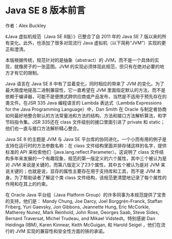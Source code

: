 # Java SE 8 版本前言

作者：Alex Buckley

《Java 虚拟机规范（Java SE 8版）》已整合了自 2011 年的 Java SE 7 版以来的所有变化。此外，也添加了很多对现流行 Java 虚拟机（以下简称“JVM”）实现的更正和澄清。

本版根据传统，规范针对的是抽象（abstract）的 JVM，而不是一个具体的实现，就像房子的一张蓝图。JVM 的实现必须体现此规范，但只有在绝对必要的地方才有它的限制。

Java 语言在 Java SE 8 中有了显着变化，同时相应的带来了 JVM 的变化。为了最大限度地提高二进制兼容性，它一直希望在 JVM 里面指定默认的方法，而不是依赖于编译器，可能不是便携式跨供应商或产品发布，当然是不适用于预先存在的类文件。在JSR 335 Java 编程语言的 Lambda 表达式（Lambda Expressions for the Java Programming Language）中，Dan Smith 在 Oracle 与制定者协商如何最好地整合默认的方法常量池和方法的结构、方法和接口方法解析算法，和字节码指令集。JSR 335还在 class 文件级别的接口里面引进了 private 和 static；他们也一直与接口方法解析精心整合。

Java SE 8 的主题是 JVM 与 Java SE 平台库的协同进化。一个小而有用的例子是支持在运行时的方法参数名称：在 class 文件结构里面并排存储这样的名字，提供标准的 API 来检索他们（java.lang.reflect.Parameter）。这说明了 class 文件结构多年来发展的一个有趣现象，规范的第一版定义的六个属性，其中三个被认为是对 JVM 来说是关键的，而第八版定义了23个属性，其中五个被认为是对 JVM 来说关键的；也就是说，显存的属性主要存在用于支持库和工具，而不是 JVM 本身。为了帮助读者了解这个类 class 文件结构，该规范更清楚地记录了每个属性的作用和在其上的约束。

在 Oracle Java 平台组（Java Platform Group）的许多同事为本规范提供了宝贵的支持，他们是： Mandy Chung, Joe Darcy, Joel Borggrén-Franck, Staffan Friberg, Yuri Gaevsky, Jon Gibbons, Jeannette Hung, Eric McCorkle, Matherey Nunez, Mark Reinhold, John Rose, Georges Saab, Steve Sides, Bernard Traversat, Michel Trudeau, and Mikael Vidstedt。特别感谢 Dan Heidinga (IBM), Karen Kinnear, Keith McGuigan, 和 Harold Seigel ，他们在流行的 JVM 实现的兼容性和安全性方面的铁的承诺。